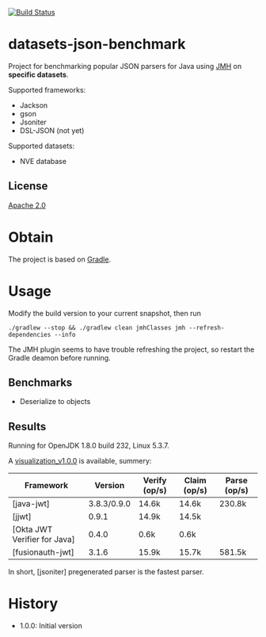 [![Build Status](https://travis-ci.org/skjolber/datasets-json-benchmark.svg?branch=master)](https://travis-ci.org/skjolber/datasets-json-benchmark)

# datasets-json-benchmark
Project for benchmarking popular JSON parsers for Java using [JMH] on __specific datasets__.

Supported frameworks: 

  * Jackson
  * gson
  * Jsoniter
  * DSL-JSON (not yet)

Supported datasets:

  * NVE database

## License
[Apache 2.0]

# Obtain
The project is based on [Gradle].

# Usage
Modify the build version to your current snapshot, then run 

```
./gradlew --stop && ./gradlew clean jmhClasses jmh --refresh-dependencies --info
```

The JMH plugin seems to have trouble refreshing the project, so restart the Gradle deamon before running.
## Benchmarks

  * Deserialize to objects

## Results
Running for OpenJDK 1.8.0 build 232, Linux 5.3.7.

A [visualization_v1.0.0] is available, summery:

| Framework | Version | Verify (op/s) | Claim (op/s) | Parse (op/s)
| --------- | ----- |----- | ----- | ----- |
|[java-jwt] | 3.8.3/0.9.0 | 14.6k | 14.6k | 230.8k |
|[jjwt] | 0.9.1 | 14.9k | 14.5k | |
|[Okta JWT Verifier for Java]| 0.4.0 | 0.6k | 0.6k | |
|[fusionauth-jwt]| 3.1.6 | 15.9k | 15.7k | 581.5k |

In short, [jsoniter] pregenerated parser is the fastest parser. 


# History

 - 1.0.0: Initial version

[Apache 2.0]:          			http://www.apache.org/licenses/LICENSE-2.0.html
[issue-tracker]:       			https://github.com/skjolber/datasets-json-benchmark/issues
[Gradle]:              		 	https://gradle.org/
[JMH]:					http://openjdk.java.net/projects/code-tools/jmh/
[visualization_v1.0.0]:			https://skjolber.github.io/datasets-json-benchmark/jmh_v1.0.0/index.html
[visualization_v1.1.0]:			https://skjolber.github.io/datasets-json-benchmark/jmh_v1.1.0/index.html
[visualization_v1.2.0]:			https://skjolber.github.io/datasets-json-benchmark/jmh_v1.2.0/index.html

